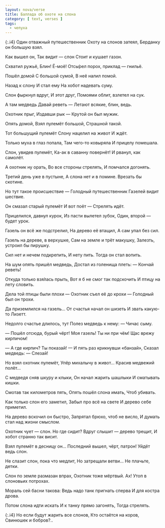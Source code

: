 ```yaml
---
layout: nova/verse
title: Баллада об охоте на слона
category: [ text, verses ]
tags:
  - чепуха
---
```


{:.i4}
Один отважный путешественник
Охоту на слонов затеял,
Берданку он большую взял.

Как вышел он,
Так видит — слон
Стоит и кушает газон.

<!--more-->

Схватил ружьё,
Блин! Ё-моё!
Отсы́рел порох, приклад — гнильё.

Пошёл домой
С большой сумой,
В неё налил помой.

Назад к слону
И стал ему
На хобот надевать суму.

Слон фыркнул вдруг,
И этот друг,
Помоями облит, взлетел на сук.

А там медведь
Давай реветь —
Летают всякие, блин, ведь.

Охотник прыг,
Издавши рык —
Крутой он был мужик.

Опять домой,
Взял пулемёт большой,
Страшной такой.

Тот большущий пулемёт
Слону нацелил на живот
И ждёт.

Только муха в глаз попала,
Там чего-то ковыряла
И прицелу помешала.

Слон, увидев пулемёт,
Ка-ак в саванну повернёт!
И рванул, как самолёт.

А охотник ну орать,
Во все стороны стрелять,
И помчался догонять.

Третий день уже в пустыне,
А слона нет и в помине.
Врезать бы скотине.

Но тут такое происшествие —
Голодный путешественник
Газелей видит шествие.

Он смазал старый пулемёт
И вот поёт —
Стрелять идёт.

Прицелился, давнул курок,
Из пасти вылетел зубок,
Один, второй — будет урок.

Газель он всё же подстрелил,
На дерево её втащил,
А сам упал без сил.

Газель на дереве, в верхушке,
Сам на земле и трёт макушку,
Залезть, устроил бы пирушку.

Сил нет и нечем подкрепить,
И нету пить.
Тогда он стал вопить.

На шум опять пришёл медведь,
Достал из голенища плеть:
— Кончай реветь!

Откуда только взя́лась прыть,
Вот я б не смог так подскочить
И птицу на лету словить.

Дела той птицы были плохи —
Охотник съел её до крохи —
Голодный был он трохи.

Да приземлился на газель...
От счастья начал он шизеть
И звать какую-то Лизетт.

Недолго счастье длилось, тут
Полез медведь к нему:
— Чичас сыму.

— Пошёл отсюда, бурый чёрт!
Моя газель! Ты ни при чём!
Щас врежу кирпичом!

— А где кирпич? Ты показай! —
И пять раз крикнувши «банзай»,
Сказал медведь: — Слезай!

Но взял охотник пулемёт,
Упёр михалычу в живот...
Красив медвежий полёт...

С медведя сняв шкуру и клыки,
Он начал жарить шашлыки
И сматывать кишки.

Смотав так километров пять,
Опять пошёл слона имать,
Чтоб убивать.

Как только слон его заметил,
Забыл про всё на свете
И дерево себе приметил.

На дерево вскочил он быстро,
Запрятал брюхо, чтоб не висло,
И думать стал над жизни смыслом.

Охотник чует — слон. Но где сидит?
Вдруг слышит — дерево трещит,
И хобот странно так висит.

Взял пулемёт в десницу он...
Последний вышел, чёрт, патрон!
Уйдёт ведь слон.

Не слазит слон, пока что медлит,
Но затрещали ветви...
Не плачьте, детки.

Слон по земле размазан впрах,
Охотник тоже мёртвый. Ах!
Утоп в слоновьих потрохах.

Мораль сей басни такова:
Ведь надо танк пригнать сперва
И для костра дрова.

Потом слона идти искать
И к танку прямо загонять,
Тогда стрелять.

{:.i4}
Но если будут жарить все слонов,
Кто остаётся на коров,
Свинюшек и бобров?..
